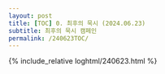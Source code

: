 ```yaml
---
layout: post
title: [TOC] 0. 최후의 묵시 (2024.06.23)
subtitle: 최후의 묵시 캠페인
permalink: /240623TOC/
---
```


{% include_relative loghtml/240623.html %}
